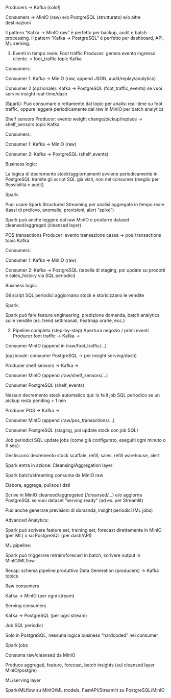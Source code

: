 Producers → Kafka (solo!)

Consumers → MinIO (raw) e/o PostgreSQL (strutturato) e/o altre destinazioni

Il pattern “Kafka → MinIO raw” è perfetto per backup, audit e batch processing.
Il pattern “Kafka → PostgreSQL” è perfetto per dashboard, API, ML serving.

1. Eventi in tempo reale:
Foot traffic
Producer: genera evento ingresso cliente → foot_traffic topic Kafka

Consumers:

Consumer 1: Kafka → MinIO (raw, append JSON, audit/replay/analytics)

Consumer 2 (opzionale): Kafka → PostgreSQL (foot_traffic_events) se vuoi servire insight real-time/dash

(Spark): Può consumare direttamente dal topic per analisi real-time su foot traffic, oppure leggere periodicamente dal raw in MinIO per batch analytics

Shelf sensors
Producer: evento weight change/pickup/replace → shelf_sensors topic Kafka

Consumers:

Consumer 1: Kafka → MinIO (raw)

Consumer 2: Kafka → PostgreSQL (shelf_events)

Business logic:

La logica di decremento stock/aggiornamenti avviene periodicamente in PostgreSQL tramite gli script SQL già visti, non nel consumer (meglio per flessibilità e audit).

Spark:

Puoi usare Spark Structured Streaming per analisi aggregate in tempo reale (tassi di prelievo, anomalie, previsioni, alert “spike”)

Spark può anche leggere dal raw MinIO e produrre dataset cleansed/aggregati (cleansed layer)

POS transactions
Producer: evento transazione cassa → pos_transactions topic Kafka

Consumers:

Consumer 1: Kafka → MinIO (raw)

Consumer 2: Kafka → PostgreSQL (tabella di staging, poi update su prodotti e sales_history via SQL periodici)

Business logic:

Gli script SQL periodici aggiornano stock e storicizzano le vendite

Spark:

Spark può fare feature engineering, predizione domanda, batch analytics sulle vendite (es. trend settimanali, heatmap orarie, ecc.)

2. Pipeline completa (step-by-step)
Apertura negozio / primi eventi
Producer foot traffic → Kafka →

Consumer MinIO (append in /raw/foot_traffic/…)

(opzionale: consumer PostgreSQL → per insight serving/dash)

Producer shelf sensors → Kafka →

Consumer MinIO (append /raw/shelf_sensors/…)

Consumer PostgreSQL (shelf_events)

Nessun decremento stock automatico qui:
lo fa il job SQL periodico se un pickup resta pending > 1 min

Producer POS → Kafka →

Consumer MinIO (append /raw/pos_transactions/…)

Consumer PostgreSQL (staging, poi update stock con job SQL)

Job periodici
SQL update jobs (come già configurato, eseguiti ogni minuto o X sec):

Gestiscono decremento stock scaffale, refill, sales, refill warehouse, alert

Spark entra in azione:
Cleansing/Aggregation layer:

Spark batch/streaming consuma da MinIO raw

Elabora, aggrega, pulisce i dati

Scrive in MinIO cleansed/aggregated (/cleansed/…) e/o aggiorna PostgreSQL se vuoi dataset “serving ready” (ad es. per Streamlit)

Può anche generare previsioni di domanda, insight periodici (ML jobs)

Advanced Analytics:

Spark può scrivere feature set, training set, forecast direttamente in MinIO (per ML) o su PostgreSQL (per dash/API)

ML pipeline:

Spark può triggerare retrain/forecast in batch, scrivere output in MinIO/MLflow

Recap: schema pipeline produttivo
Data Generation (producers) → Kafka topics

Raw consumers

Kafka → MinIO (per ogni stream)

Serving consumers

Kafka → PostgreSQL (per ogni stream)

Job SQL periodici

Solo in PostgreSQL, nessuna logica business “hardcoded” nei consumer

Spark jobs

Consuma raw/cleansed da MinIO

Produce aggregati, feature, forecast, batch insights (sul cleansed layer MinIO/postgre)

ML/serving layer

Spark/MLflow su MinIO/ML models, FastAPI/Streamlit su PostgreSQL/MinIO
